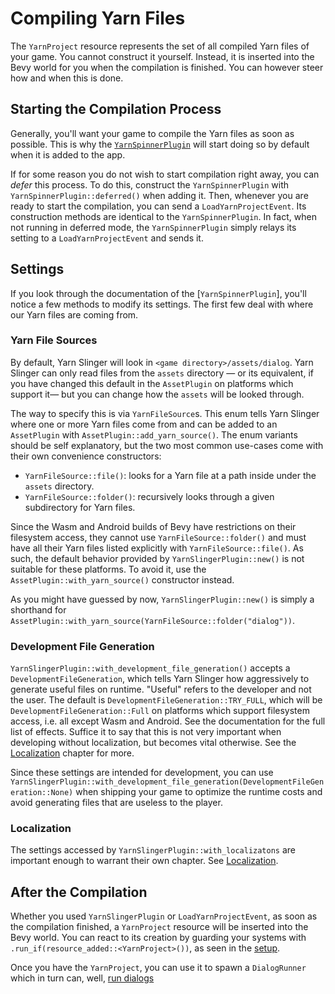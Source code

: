# Compiling Yarn Files

The `YarnProject` resource represents the set of all compiled Yarn files of 
your game. You cannot construct it yourself. Instead, it is inserted into the Bevy world for
you when the compilation is finished. You can however steer how and when this is done.

## Starting the Compilation Process

Generally, you'll want your game to compile the Yarn files as soon as possible. This
is why the [`YarnSpinnerPlugin`](./setup.md) will start doing so by default when it is added to the app.

If for some reason you do not wish to start compilation right away, you can *defer* this process. To do this,
construct the `YarnSpinnerPlugin` with `YarnSpinnerPlugin::deferred()` when adding it. Then, whenever you are ready
to start the compilation, you can send a `LoadYarnProjectEvent`. Its construction methods are identical to the `YarnSpinnerPlugin`.
In fact, when not running in deferred mode, the `YarnSpinnerPlugin` simply relays its setting to a `LoadYarnProjectEvent` and sends it.

## Settings

If you look through the documentation of the [`YarnSpinnerPlugin`], you'll notice a few methods to modify
its settings. The first few deal with where our Yarn files are coming from. 

### Yarn File Sources

By default, Yarn Slinger will look
in `<game directory>/assets/dialog`. Yarn Slinger can only read files from the `assets` directory 
— or its equivalent, if you have changed this default in the `AssetPlugin` on platforms which support it—
but you can change how the `assets` will be looked through.

The way to specify this is via `YarnFileSource`s. This enum tells Yarn Slinger where one or more Yarn files
come from and can be added to an `AssetPlugin` with `AssetPlugin::add_yarn_source()`.
The enum variants should be self explanatory, but the two most common use-cases come with their own convenience constructors:
- `YarnFileSource::file()`: looks for a Yarn file at a path inside under the `assets` directory.
- `YarnFileSource::folder()`: recursively looks through a given subdirectory for Yarn files.

Since the Wasm and Android builds of Bevy have restrictions on their filesystem access,
they cannot use `YarnFileSource::folder()` and must have all their Yarn files listed explicitly with `YarnFileSource::file()`.
As such, the default behavior provided by `YarnSlingerPlugin::new()` is not suitable for these platforms.
To avoid it, use the `AssetPlugin::with_yarn_source()` constructor instead.

As you might have guessed by now, `YarnSlingerPlugin::new()` is simply a shorthand for `AssetPlugin::with_yarn_source(YarnFileSource::folder("dialog"))`.

### Development File Generation

`YarnSlingerPlugin::with_development_file_generation()` accepts a `DevelopmentFileGeneration`, which tells Yarn Slinger how aggressively to generate useful files on runtime.
"Useful" refers to the developer and not the user. The default is `DevelopmentFileGeneration::TRY_FULL`, which will be `DevelopmentFileGeneration::Full` on platforms which support filesystem access, 
i.e. all except Wasm and Android. See the documentation for the full list of effects. Suffice it to say
that this is not very important when developing without localization, but becomes vital otherwise. See the [Localization](./localization.md) chapter for more.

Since these settings are intended for development, you can use `YarnSlingerPlugin::with_development_file_generation(DevelopmentFileGeneration::None)` when shipping your game to optimize the runtime costs and
avoid generating files that are useless to the player.

### Localization

The settings accessed by `YarnSlingerPlugin::with_localizatons` are important enough to warrant their own chapter. See [Localization](./localization.md).

## After the Compilation

Whether you used `YarnSlingerPlugin` or `LoadYarnProjectEvent`, as soon as the compilation finished, a `YarnProject` resource will be inserted into the Bevy world. 
You can react to its creation by guarding your systems with `.run_if(resource_added::<YarnProject>())`, as seen in the [setup](./setup.md).

Once you have the `YarnProject`, you can use it to spawn a `DialogRunner` which in turn can, well, [run dialogs](./dialog_runner.md)
